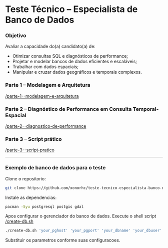 # Teste Técnico – Especialista de Banco de Dados

### Objetivo

Avaliar a capacidade do(a) candidato(a) de:

- Otimizar consultas SQL e diagnósticos de performance;
- Projetar e modelar bancos de dados eficientes e escaláveis;
- Trabalhar com dados espaciais;
- Manipular e cruzar dados geográficos e temporais complexos.

### Parte 1 – Modelagem e Arquitetura

[/parte-1--modelagem-e-arquitetura](https://github.com/xonorhc/teste-tecnico-especialista-banco-dados/blob/main/parte-1--modelagem-e-arquitetura%0A.md)

### Parte 2 – Diagnóstico de Performance em Consulta Temporal-Espacial

[/parte-2--diagnostico-de-performance](https://github.com/xonorhc/teste-tecnico-especialista-banco-dados/blob/main/parte-2--diagnostico-de-performance%0A.md)

### Parte 3 – Script prático

[/parte-3--script-pratico](https://github.com/xonorhc/teste-tecnico-especialista-banco-dados/blob/main/parte-3--script-pratico%0A.md)

---

### Exemplo de banco de dados para o teste

Clone o repositorio:

```sh
git clone https://github.com/xonorhc/teste-tecnico-especialista-banco-dados.git
```

Instale as dependencias:

```sh
pacman -Syu postgresql postgis gdal
```

Apos configurar o gerenciador do banco de dados. Execute o shell script [/create-db.sh](https://github.com/xonorhc/teste-tecnico-especialista-banco-dados/blob/main/create-db.sh)

```sh
./create-db.sh 'your_pghost' 'your_pgport' 'your_dbname' 'your_dbuser' 'your_userpassword'
```

Substituir os parametros conforme suas configuracoes.
